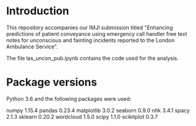 # Introduction

This repository accompanies our IMJI submission titled "Enhancing predictions of patient conveyance using emergency call handler free text notes for unconscious and fainting incidents reported to the London Ambulance Service".

The file las_uncon_pub.ipynb contains the code used for the analysis.

# Package versions

Python 3.6 and the following packages were used:

numpy 1.15.4
pandas 0.23.4
matplotlib 3.0.2
seaborn 0.9.0
nltk 3.4.1
spacy 2.1.3
sklearn 0.20.2
wordcloud 1.5.0
scipy 1.1.0
scikitplot 0.3.7
